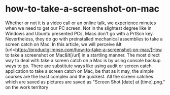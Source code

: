 # how-to-take-a-screenshot-on-mac
Whether or not it is a video call or an online talk, we experience minutes when we need to get our PC screen. Not in the slightest degree like in Windows and Ubuntu presented PCs, Macs don't go with a PrtScn key. Nevertheless, they do go with preinstalled mechanical assemblies to take a screen catch on Mac. In this article, we will perceive &lt [url=https://productglimpse.com/how-to-take-a-screenshot-on-mac/]How to take a screenshot on Mac&lt[/url] in a startling manner.   The most direct way to deal with take a screen catch on a Mac is by using console backup ways to go. There are substitute ways like using audit or screen catch application to take a screen catch on Mac, be that as it may, the simple courses are the least complex and the quickest. All the screen catches which are saved as pictures are saved as "Screen Shot [date] at [time].png." on the work territory
